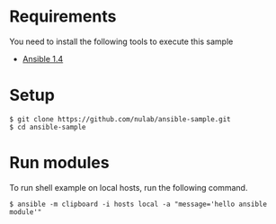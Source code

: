 # Requirements

You need to install the following tools to execute this sample

* [Ansible 1.4](http://www.ansibleworks.com/docs/intro_getting_started.html)

# Setup

```
$ git clone https://github.com/nulab/ansible-sample.git
$ cd ansible-sample
```


# Run modules

To run shell example on local hosts, run the following command.
```
$ ansible -m clipboard -i hosts local -a "message='hello ansible module'"
```
